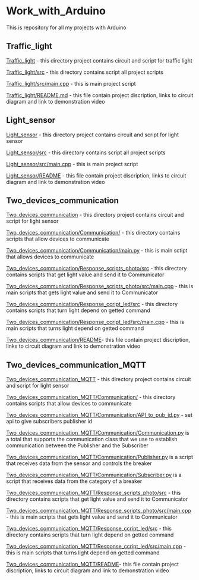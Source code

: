 # Work_with_Arduino
This is repository for all my projects with Arduino 

## Traffic_light
[Traffic_light](Traffic_light) - this directory project contains circuit and script for traffic light

[Traffic_light/src](Traffic_light/src ) - this directory contains script all project scripts 

[Traffic_light/src/main.cpp](Traffic_light/src/main.cpp) - this is main project script

[Traffic_light/README.md](Traffic_light/README.md) - this file contain project discription, links to circuit diagram and link to demonstration video

## Light_sensor
[Light_sensor](Light_sensor) - this directory project contains circuit and script for light sensor 

[Light_sensor/src](Light_sensor/src) - this directory contains script all project scripts

[Light_sensor/src/main.cpp](Light_sensor/src/main.cpp ) - this is main project script

[Light_sensor/README](Light_sensor/README) - this file contain project discription, links to circuit diagram and link to demonstration video

## Two_devices_communication
[Two_devices_communication](Two_devices_communication) - this directory project contains circuit and script for light sensor 

[Two_devices_communication/Communication/](Two_devices_communication/Communication/) - this directory contains scripts that allow devices to communicate 

[Two_devices_communication/Communication/main.py](
Two_devices_communication/Communication/main.py) - this is main sctipt that allows devices to communicate 

[Two_devices_communication/Response_scripts_photo/src](Two_devices_communication/Response_scripts_photo/src) - this directory contains scripts that get light value and send it to Communicator

[Two_devices_communication/Response_scripts_photo/src/main.cpp](Two_devices_communication/Response_scripts_photo/src/main.cpp) - this is main scripts that gets light value and send it to Communicator

[Two_devices_communication/Response_ccript_led/src](Two_devices_communication/Response_ccript_led/src) - this directory contains scripts that turn light depend on getted command

[Two_devices_communication/Response_ccript_led/src/main.cpp](Two_devices_communication/Response_ccript_led/src/main.cpp) - this is main scripts that turns light depend on getted command

[Two_devices_communication/README](Two_devices_communication/README)- this file contain project discription, links to circuit diagram and link to demonstration video


## Two_devices_communication_MQTT
[Two_devices_communication_MQTT](Two_devices_communication) - this directory project contains circuit and script for light sensor 

[Two_devices_communication_MQTT/Communication/](Two_devices_communication/Communication/) - this directory contains scripts that allow devices to communicate 

[Two_devices_communication_MQTT/Communication/API_to_pub_id.py](
Two_devices_communication_MQTT/Communication/API_to_pub_id.py) - set api to give subscribers publisher id

[Two_devices_communication_MQTT/Communication/Communication.py](
Two_devices_communication_MQTT/Communication/Communication.py ) is a total that supports the communication class that we use to establish communication between the Publisher and the Subscriber

[Two_devices_communication_MQTT/Communication/Publisher.py](
Two_devices_communication_MQTT/Communication/Publisher.py ) is a script that receives data from the sensor and controls the breaker

[Two_devices_communication_MQTT/Communication/Subscriber.py](
Two_devices_communication_MQTT/Communication/Subscriber.py ) is a script that receives data from the category of a breaker

[Two_devices_communication_MQTT/Response_scripts_photo/src](Two_devices_communication/Response_scripts_photo/src) - this directory contains scripts that get light value and send it to Communicator

[Two_devices_communication_MQTT/Response_scripts_photo/src/main.cpp](Two_devices_communication/Response_scripts_photo/src/main.cpp) - this is main scripts that gets light value and send it to Communicator

[Two_devices_communication_MQTT/Response_ccript_led/src](Two_devices_communication/Response_ccript_led/src) - this directory contains scripts that turn light depend on getted command

[Two_devices_communication_MQTT/Response_ccript_led/src/main.cpp](Two_devices_communication/Response_ccript_led/src/main.cpp) - this is main scripts that turns light depend on getted command

[Two_devices_communication_MQTT/README](Two_devices_communication/README)- this file contain project discription, links to circuit diagram and link to demonstration video
